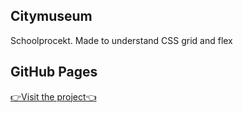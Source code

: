## Citymuseum
Schoolprocekt. 
Made to understand CSS grid and flex

## GitHub Pages

[👉Visit the project👈]( https://claudiaar.github.io/citymuseum/.) 
